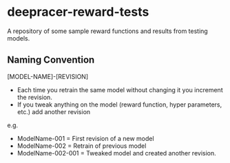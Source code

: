 # deepracer-reward-tests

A repository of some sample reward functions and results from testing models.

## Naming Convention

[MODEL-NAME]-[REVISION]

- Each time you retrain the same model without changing it you increment the revision.
- If you tweak anything on the model (reward function, hyper parameters, etc.) add another revision

e.g.

- ModelName-001 = First revision of a new model
- ModelName-002 = Retrain of previous model
- ModelName-002-001 = Tweaked model and created another revision.
